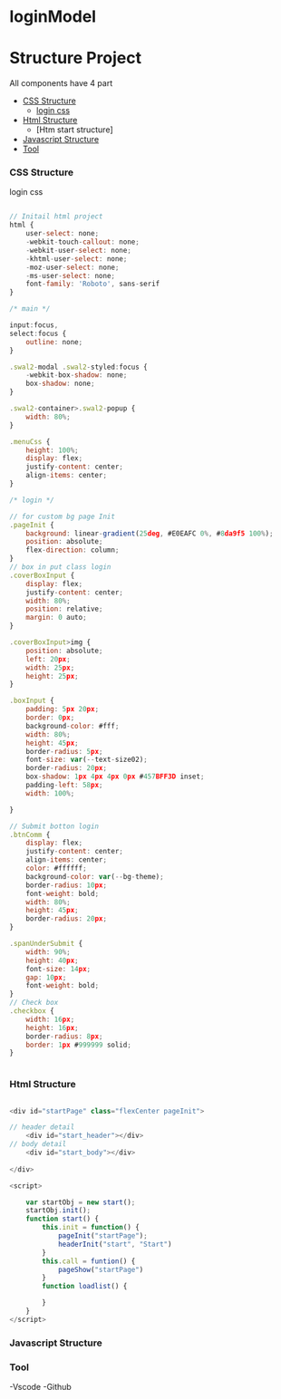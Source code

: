 # loginModel
# Structure Project
All components have 4 part

- [CSS Structure](#CSS-Structure)
    - [login css](#login-css)
- [Html Structure](#Html-Structure)
   - [Htm start structure]
- [Javascript Structure](#Javascript-Structure)
- [Tool](#Tool)


### CSS Structure


login css

```javascript

// Initail html project
html {
    user-select: none;
    -webkit-touch-callout: none;
    -webkit-user-select: none;
    -khtml-user-select: none;
    -moz-user-select: none;
    -ms-user-select: none;
    font-family: 'Roboto', sans-serif
}

/* main */

input:focus,
select:focus {
    outline: none;
}

.swal2-modal .swal2-styled:focus {
    -webkit-box-shadow: none;
    box-shadow: none;
}

.swal2-container>.swal2-popup {
    width: 80%;
}

.menuCss {
    height: 100%;
    display: flex;
    justify-content: center;
    align-items: center;
}

/* login */ 

// for custom bg page Init
.pageInit {
    background: linear-gradient(25deg, #E0EAFC 0%, #8da9f5 100%);
    position: absolute;
    flex-direction: column;
}
// box in put class login
.coverBoxInput {
    display: flex;
    justify-content: center;
    width: 80%;
    position: relative;
    margin: 0 auto;
}

.coverBoxInput>img {
    position: absolute;
    left: 20px;
    width: 25px;
    height: 25px;
}

.boxInput {
    padding: 5px 20px;
    border: 0px;
    background-color: #fff;
    width: 80%;
    height: 45px;
    border-radius: 5px;
    font-size: var(--text-size02);
    border-radius: 20px;
    box-shadow: 1px 4px 4px 0px #457BFF3D inset;
    padding-left: 58px;
    width: 100%;

}

// Submit botton login
.btnComm {
    display: flex;
    justify-content: center;
    align-items: center;
    color: #ffffff;
    background-color: var(--bg-theme);
    border-radius: 10px;
    font-weight: bold;
    width: 80%;
    height: 45px;
    border-radius: 20px;
}

.spanUnderSubmit {
    width: 90%;
    height: 40px;
    font-size: 14px;
    gap: 10px;
    font-weight: bold;
}
// Check box 
.checkbox {
    width: 16px;
    height: 16px;
    border-radius: 8px;
    border: 1px #999999 solid;
}



```






### Html Structure

```javascript

<div id="startPage" class="flexCenter pageInit">

// header detail
    <div id="start_header"></div>
// body detail
    <div id="start_body"></div> 
   
</div>

<script>

    var startObj = new start();
    startObj.init();
    function start() {
        this.init = function() {
            pageInit("startPage");
            headerInit("start", "Start")
        }
        this.call = funtion() {
            pageShow("startPage")
        }
        function loadlist() {

        }
    }
</script>

```




### Javascript Structure



### Tool

-Vscode 
-Github